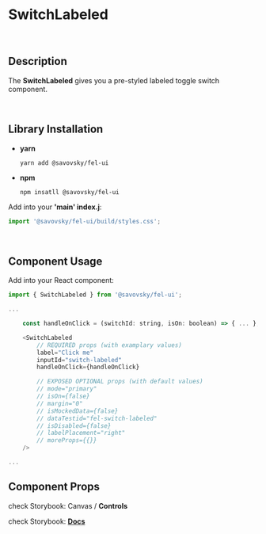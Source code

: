 # SwitchLabeled

&nbsp;

## Description

The **SwitchLabeled** gives you a pre-styled labeled toggle switch component.

&nbsp;

## Library Installation

- **yarn**

    `yarn add @savovsky/fel-ui`

- **npm**

    `npm insatll @savovsky/fel-ui`

Add into your **'main' index.j**:

```javascript
import '@savovsky/fel-ui/build/styles.css';
```

&nbsp;

## Component Usage

Add into your React component:

```javascript
import { SwitchLabeled } from '@savovsky/fel-ui';

...

    const handleOnClick = (switchId: string, isOn: boolean) => { ... };

    <SwitchLabeled
        // REQUIRED props (with examplary values)
        label="Click me"
        inputId="switch-labeled"
        handleOnClick={handleOnClick}

        // EXPOSED OPTIONAL props (with default values)
        // mode="primary"
        // isOn={false}
        // margin="0"
        // isMockedData={false}
        // dataTestid="fel-switch-labeled"
        // isDisabled={false}
        // labelPlacement="right"
        // moreProps={{}}
    />

...
```

## Component Props

check Storybook: Canvas / **Controls**

check Storybook: [**Docs**](https://www.savovsky.com/fel/?path=/docs/ui-switches-switchlabeled--default)

&nbsp;
